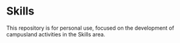 # Skills
This repository is for personal use, focused on the development of campusland activities in the Skills area.
